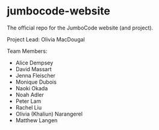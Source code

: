 # jumbocode-website

The official repo for the JumboCode website (and project). 

Project Lead: Olivia MacDougal

Team Members: 
* Alice Dempsey
* David Massart
* Jenna Fleischer
* Monique Dubois
* Naoki Okada
* Noah Adler
* Peter Lam
* Rachel Liu
* Olivia (Khaliun) Narangerel
* Matthew Langen
